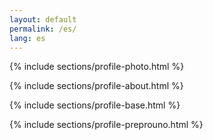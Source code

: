 ```yaml
---
layout: default
permalink: /es/
lang: es
---
```

{% include sections/profile-photo.html %}

{% include sections/profile-about.html %}

{% include sections/profile-base.html %}

{% include sections/profile-preprouno.html %}
